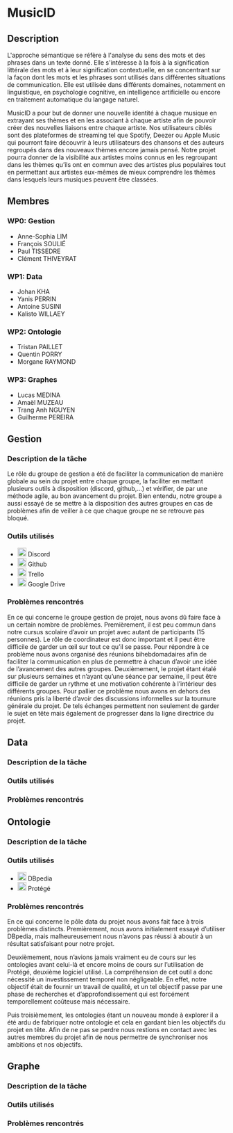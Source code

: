 # MusicID

## Description

L'approche sémantique se réfère à l'analyse du sens des mots et des phrases dans un texte donné. Elle s'intéresse à la fois à la signification littérale des mots et à leur signification contextuelle, en se concentrant sur la façon dont les mots et les phrases sont utilisés dans différentes situations de communication. Elle est utilisée dans différents domaines, notamment en linguistique, en psychologie cognitive, en intelligence artificielle ou encore en traitement automatique du langage naturel.

MusicID a pour but de donner une nouvelle identité à chaque musique en extrayant ses thèmes et en les associant à chaque artiste afin de pouvoir créer des nouvelles liaisons entre chaque artiste. Nos utilisateurs ciblés sont des plateformes de streaming tel que Spotify, Deezer ou Apple Music qui pourront faire découvrir à leurs utilisateurs des chansons et des auteurs regroupés dans des nouveaux thèmes encore jamais pensé. Notre projet pourra donner de la  visibilité aux artistes moins connus en les regroupant dans les thèmes qu’ils ont en commun avec des artistes plus populaires tout en permettant aux artistes eux-mêmes de mieux comprendre les thèmes dans lesquels leurs musiques peuvent être classées.

## Membres

### WP0: Gestion
- Anne-Sophia LIM
- François SOULIÉ
- Paul TISSEDRE
- Clément THIVEYRAT

### WP1: Data
- Johan KHA
- Yanis PERRIN
- Antoine SUSINI
- Kalisto WILLAEY

### WP2: Ontologie
- Tristan PAILLET
- Quentin PORRY
- Morgane RAYMOND

### WP3: Graphes
- Lucas MEDINA
- Amaël MUZEAU
- Trang Anh NGUYEN
- Guilherme PEREIRA

## Gestion

### Description de la tâche

Le rôle du groupe de gestion a été de faciliter la communication de manière globale au sein du projet entre chaque groupe, la faciliter en mettant plusieurs outils à disposition (discord, github,...) et vérifier, de par une méthode agile, au bon avancement du projet. Bien entendu, notre groupe a aussi essayé de se mettre à la disposition des autres groupes en cas de problèmes afin de veiller à ce que chaque groupe ne se retrouve pas bloqué. 

### Outils utilisés

- <img src="https://japaniste.fr/wp-content/uploads/2019/12/discord-logo-logodownload-download-logotipos-1.png" width="20" height="20"> Discord 
- <img src="https://i.imgur.com/SfOpTv8.png" width="20" height="20"> Github
- <img src="https://encrypted-tbn0.gstatic.com/images?q=tbn:ANd9GcRpvRTBm6Tpti17-jnLe1TUWD586TU91PRTsvbsw-Rq6jZWrrSAXVYYyNSkO7QAa-ZRXMI&usqp=CAU" width="20" height="20"> Trello
- <img src="https://i.imgur.com/Go4a0OH.jpg" width="20" height="20"> Google Drive


### Problèmes rencontrés

En ce qui concerne le groupe gestion de projet, nous avons dû faire face à un certain nombre de problèmes. Premièrement, il est peu commun dans notre cursus scolaire d’avoir un projet avec autant de participants (15 personnes). Le rôle de coordinateur est donc important et il peut être difficile de garder un œil sur tout ce qu’il se passe. Pour répondre à ce problème nous avons organisé des réunions bihebdomadaires afin de faciliter la communication en plus de permettre à chacun d’avoir une idée de l’avancement des autres groupes. 
Deuxièmement, le projet étant étalé sur plusieurs semaines et n’ayant qu’une séance par semaine, il peut être difficile de garder un rythme et une motivation cohérente à l’intérieur des différents groupes. Pour pallier ce problème nous avons en dehors des réunions pris la liberté d’avoir des discussions informelles sur la tournure générale du projet. De tels échanges permettent non seulement de garder le sujet en tête mais également de progresser dans la ligne directrice du projet.  

## Data

### Description de la tâche

### Outils utilisés

### Problèmes rencontrés








## Ontologie

### Description de la tâche

### Outils utilisés

- <img src="https://i.imgur.com/ScPGXjg.png" width="20" height="20"> DBpedia
- <img src="https://i.imgur.com/MVFCXVt.gif" width="20" height="20"> Protégé



### Problèmes rencontrés

En ce qui concerne le pôle data du projet nous avons fait face à trois problèmes distincts. Premièrement, nous avons initialement essayé d’utiliser DBpedia, mais malheureusement nous n’avons pas réussi à aboutir à un résultat satisfaisant pour notre projet.

Deuxièmement, nous n’avions jamais vraiment eu de cours sur les ontologies avant celui-là et encore moins de cours sur l’utilisation de Protégé, deuxième logiciel utilisé. La compréhension de cet outil a donc nécessité un investissement temporel non négligeable. En effet, notre objectif était de fournir un travail de qualité, et un tel objectif passe par une phase de recherches et d’approfondissement qui est forcément temporellement coûteuse mais nécessaire. 

Puis troisièmement, les ontologies étant un nouveau monde à explorer il a été ardu de fabriquer notre ontologie et cela en gardant bien les objectifs du projet en tête. Afin de ne pas se perdre nous restions en contact avec les autres membres du projet afin de nous permettre de synchroniser nos ambitions et nos objectifs.


## Graphe

### Description de la tâche

### Outils utilisés

### Problèmes rencontrés

